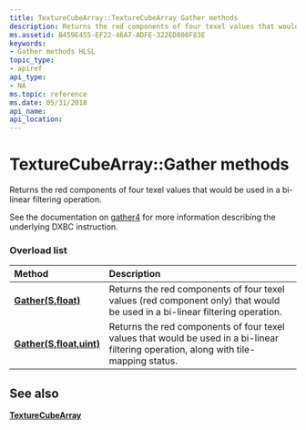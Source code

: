 ```yaml
---
title: TextureCubeArray::TextureCubeArray Gather methods
description: Returns the red components of four texel values that would be used in a bi-linear filtering operation.
ms.assetid: B459E455-EF22-46A7-ADFE-322ED808F83E
keywords:
- Gather methods HLSL
topic_type:
- apiref
api_type:
- NA
ms.topic: reference
ms.date: 05/31/2018
api_name: 
api_location: 
---
```


# TextureCubeArray::Gather methods

Returns the red components of four texel values that would be used in a bi-linear filtering operation.

See the documentation on [gather4](./gather4--sm5---asm-.md) for more information describing the underlying DXBC instruction.

### Overload list



| Method                                                          | Description                                                                                                                                |
|:----------------------------------------------------------------|:-------------------------------------------------------------------------------------------------------------------------------------------|
| [**Gather(S,float)**](dx-graphics-hlsl-to-gather.md)           | Returns the red components of four texel values (red component only) that would be used in a bi-linear filtering operation. <br/>           |
| [**Gather(S,float,uint)**](tcubearray-gather-s-float-uint-.md) | Returns the red components of four texel values that would be used in a bi-linear filtering operation, along with tile-mapping status.<br/> |



## See also

<dl> <dt>

[**TextureCubeArray**](texturecubearray.md)
</dt> </dl>

 

